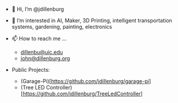 - 👋 Hi, I’m @jdillenburg
- 👀 I’m interested in AI, Maker, 3D Printing, intelligent transportation systems, gardening, painting, electronics
- 📫 How to reach me ...
  - dillenbu@uic.edu
  - john@dillenburg.org

- Public Projects:
  - (Garage-Pi)[https://github.com/jdillenburg/garage-pi]
  - (Tree LED Controller)[https://github.com/jdillenburg/TreeLedController]

